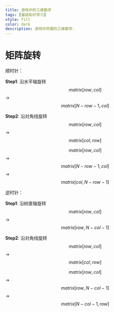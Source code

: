 ```yaml
---
title: 游戏中的三维数学
tags: [基础知识学习]
style: fill
color: dark
description: 游戏中所需的三维数学.
---
```


# 矩阵旋转


顺时针：

**Step1**: 沿水平轴旋转 $$ matrix[row, col] $$ -> $$ matrix[N-row-1, col] $$

**Step2**: 沿对角线旋转 $$ matrix[row, col] $$ -> $$ matrix[col, row] $$

$$ matrix[row, col] $$ -> $$ matrix[N-row-1, col] $$ -> $$ matrix[col, N-row-1] $$


逆时针：

**Step1**: 沿树直轴旋转 $$ matrix[row, col] $$ -> $$ matrix[row, N-col-1] $$

**Step2**: 沿对角线旋转 $$ matrix[row, col] $$ -> $$ matrix[col, row] $$

$$ matrix[row, col] $$ -> $$ matrix[row, N-col-1] $$ -> $$ matrix[N-col-1, row] $$
